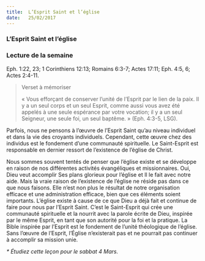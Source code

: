 ```yaml
---
title:  L’Esprit Saint et l’église
date:   25/02/2017
---
```


### L’Esprit Saint et l’église

### Lecture de la semaine
Eph. 1:22, 23; 1 Corinthiens 12:13; Romains 6:3-7; Actes 17:11; Eph. 4:5, 6; Actes 2:4-11. 

> <p>Verset à mémoriser</p>
> « Vous efforçant de conserver l’unité de l’Esprit par le lien de la paix. Il y a un seul corps et un seul Esprit, comme aussi vous avez été appelés à une seule espérance par votre vocation; il y a un seul Seigneur, une seule foi, un seul baptême. » (Eph. 4:3-5, LSG). 

Parfois, nous ne pensons à l’œuvre de l’Esprit Saint qu’au niveau individuel et dans la vie des croyants individuels. Cependant, cette œuvre chez des individus est le fondement d’une communauté spirituelle. Le Saint-Esprit est responsable en dernier ressort de l’existence de l’église de Christ. 

Nous sommes souvent tentés de penser que l’église existe et se développe en raison de nos différentes activités évangéliques et missionnaires. Oui, Dieu veut accomplir Ses plans glorieux pour l’église et Il le fait avec notre aide. Mais la vraie raison de l’existence de l’église ne réside pas dans ce que nous faisons. Elle n’est non plus le résultat de notre organisation efficace et une administration efficace, bien que ces éléments soient importants. L’église existe à cause de ce que Dieu a déjà fait et continue de faire pour nous par l’Esprit Saint. C’est le Saint-Esprit qui crée une communauté spirituelle et la nourrit avec la parole écrite de Dieu, inspirée par le même Esprit, en tant que son autorité pour la foi et la pratique. La Bible inspirée par l’Esprit est le fondement de l’unité théologique de l’église. Sans l’œuvre de l’Esprit, l’Église n’existerait pas et ne pourrait pas continuer à accomplir sa mission unie. 

_* Étudiez cette leçon pour le sabbat 4 Mars._ 
